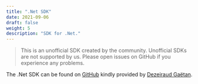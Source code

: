 ```yaml
---
title: ".Net SDK"
date: 2021-09-06
draft: false
weight: 5
description: "SDK for .Net."
---
```


> This is an unofficial SDK created by the community. Unofficial SDKs are not supported by us. Please open issues on GitHub if you experience any problems.

The .Net SDK can be found on [GitHub](https://github.com/Brouilles/pirsch-dotnet-sdk) kindly provided by [Dezeiraud Gaëtan](https://gaetan.dezeiraud.com/).

